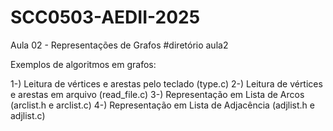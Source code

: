 # SCC0503-AEDII-2025

Aula 02 - Representações de Grafos #diretório aula2

Exemplos de algoritmos em grafos:

1-) Leitura de vértices e arestas pelo teclado (type.c) 2-) Leitura de vértices e arestas em arquivo (read_file.c) 3-) Representação em Lista de Arcos (arclist.h e arclist.c) 4-) Representação em Lista de Adjacência (adjlist.h e adjlist.c)